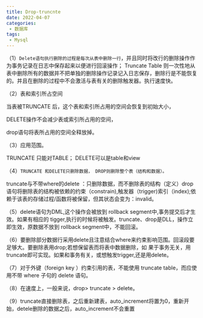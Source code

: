 ```yaml
---
title: Drop-truncnte
date: 2022-04-07
categories:
 - 数据库
tags:
 - Mysql
---
```


（1）`Delete语句执行删除的过程是每次从表中删除一行`，并且同时将改行的删除操作作为事务记录在日志中保存起来以便进行回滚操作；
Truncate Table 则一次性地从表中删除所有的数据并不把单独的删除操作记录记入日志保存，删除行是不能恢复的。并且在删除的过程中不会激活与表有关的删除触发器。执行速度快。

（2）表和索引所占空间

当表被TRUNCATE 后，这个表和索引所占用的空间会恢复到初始大小，

DELETE操作不会减少表或索引所占用的空间，

drop语句将表所占用的空间全释放掉。

（3）应用范围。

TRUNCATE 只能对TABLE；   DELETE可以是table和view

（4）`TRUNCATE 和DELETE只删除数据， DROP则删除整个表（结构和数据）。`

truncate与不带where的delete ：只删除数据，而不删除表的结构（定义）drop语句将删除表的结构被依赖的约束（constrain),触发器（trigger)索引（index);依赖于该表的存储过程/函数将被保留，但其状态会变为：invalid。

（5）delete语句为DML,这个操作会被放到 rollback segment中,事务提交后才生效。如果有相应的 tigger,执行的时候将被触发。truncate、drop是DLL，操作立即生效，原数据不放到 rollback segment中，不能回滚。

（6）要删除部分数据行采用delete且注意结合where来约束影响范围。回滚段要足够大。要删除表用drop;若想保留表而将表中数据删除，如
果于事务无关，用truncate即可实现。如果和事务有关，或想触发trigger,还是用delete。

（7）对于外键（foreign key ）约束引用的表，不能使用 truncate table，而应使用不带 where 子句的 delete 语句。

（8）在速度上，一般来说，drop> truncate > delete。

（9）truncate直接删除表，之后重新建表，auto_increment将置为0，重新开始，detele删除的数据之后，auto_increment不会重置
